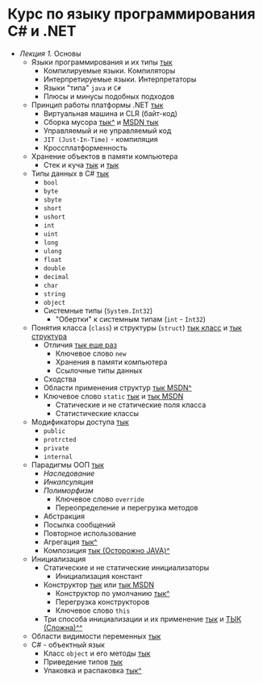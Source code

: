 Курс по языку программирования C# и .NET
====
 * *Лекция 1.* Основы
    * Языки программирования и их типы [тык](https://tproger.ru/translations/programming-concepts-compilation-vs-interpretation/)
        * Компилируемые языки. Компиляторы
        * Интерпретируемые языки. Интерпретаторы
        * Языки "типа" `java` и `C#`
        * Плюсы и минусы подобных подходов
    * Принцип работы платформы .NET [тык](https://metanit.com/sharp/tutorial/1.1.php)
        * Виртуальная машина и CLR (байт-код)
        * Сборка мусора [тык^](https://habrahabr.ru/post/125968/) и [MSDN тык](https://msdn.microsoft.com/ru-ru/library/0xy59wtx(v=vs.110).aspx)
        * Управляемый и не управляемый код
        * `JIT (Just-In-Time)` - компиляция
        * Кроссплатформенность
    * Хранение объектов в памяти компьютера
	    * Стек и куча [тык](https://tproger.ru/translations/programming-concepts-stack-and-heap/) и [тык](https://www.youtube.com/watch?v=uVoZbHP41CY)
    * Типы данных в C# [тык](https://metanit.com/sharp/tutorial/2.1.php)
	    * `bool`
	    * `byte`
	    * `sbyte`
	    * `short`
	    * `ushort`
	    * `int`
	    * `uint`
	    * `long`
	    * `ulong`
	    * `float`
	    * `double`
	    * `decimal`
	    * `char`
	    * `string`
	    * `object`
	    * Системные типы (`System.Int32`)
		    * "Обертки" к системным типам (`int` - `Int32`)
    * Понятия класса (`class`) и структуры (`struct`) [тык класс](https://metanit.com/sharp/tutorial/3.1.php) и [тык структура](https://metanit.com/sharp/tutorial/2.13.php)
	    * Отличия [тык еще раз](https://www.youtube.com/watch?v=uVoZbHP41CY)
		    * Ключевое слово `new`
		    * Хранения в памяти компьютера
		    * Ссылочные типы данных
	    * Сходства
	    * Области применения структур [тык MSDN^](https://docs.microsoft.com/ru-ru/dotnet/csharp/programming-guide/classes-and-structs/using-structs)
	    * Ключевое слово `static` [тык](https://habrahabr.ru/post/206082/) и [тык MSDN](https://docs.microsoft.com/ru-ru/dotnet/csharp/programming-guide/classes-and-structs/static-classes-and-static-class-members)
		    * Статические и не статические поля класса
		    * Статистические классы
    * Модификаторы доступа [тык](https://metanit.com/sharp/tutorial/3.2.php)
	    * `public`
	    * `protrcted`
	    * `private`
	    * `internal`
    * Парадигмы ООП [тык](https://tproger.ru/translations/diving-in-oop-p1/)
	    * *Наследование*
	    * *Инкапсуляция*
	    * *Полиморфизм*
		    * Ключевое слово `override`
		    * Переопределение и перегрузка методов
	    * Абстракция
	    * Посылка сообщений
	    * Повторное использование
	    * Агрегация [тык^](https://ru.stackoverflow.com/questions/596697/%d0%90%d0%b3%d1%80%d0%b5%d0%b3%d0%b0%d1%86%d0%b8%d1%8f-%d0%b8-%d0%ba%d0%be%d0%bc%d0%bf%d0%be%d0%b7%d0%b8%d1%86%d0%b8%d1%8f)
	    * Композиция [тык (Осторожно JAVA)^](https://habrahabr.ru/post/325478/)
    * Инициализация
	    * Статические и не статические инициализаторы
		    * Инициализация констант
	    * Конструктор [тык](http://mycsharp.ru/post/26/2013_07_03_konstruktory_v_si-sharp_operator_this.html) или [тык MSDN](https://docs.microsoft.com/ru-ru/dotnet/csharp/programming-guide/classes-and-structs/constructors)
		    * Конструктор по умолчанию [тык^](https://habrahabr.ru/post/152118/)
		    * Перегрузка конструкторов
		    * Ключевое слово `this`
	    * Три способа инициализации и их применение [тык](http://plssite.ru/csharp/csharp_object_init_article.html) и [ТЫК (Сложна)^^](https://habrahabr.ru/post/247047/)
    * Области видимости переменных [тык](https://metanit.com/sharp/tutorial/2.18.php)
    * C# - объектный язык
	    * Класс `object` и его методы [тык](https://metanit.com/sharp/tutorial/3.10.php)
	    * Приведение типов [тык](https://professorweb.ru/my/csharp/charp_theory/level3/3_8.php)
	    * Упаковка и распаковка [тык^](https://docs.microsoft.com/ru-ru/dotnet/csharp/programming-guide/types/boxing-and-unboxing)